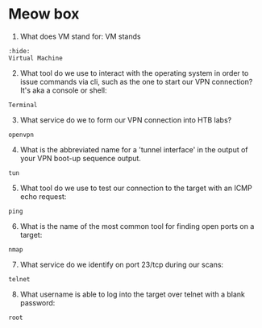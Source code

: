 # Meow box

1. What does VM stand for: VM stands
```{toggle}
:hide:
Virtual Machine
```
2. What tool do we use to interact with the operating system in order to issue commands via cli, such as the one to start our VPN connection? It's aka a console or shell: 
```{toggle}
Terminal
```
3. What service do we to form our VPN connection into HTB labs?
```{toggle}
openvpn
```
4. What is the abbreviated name for a 'tunnel interface' in the output of your VPN boot-up sequence output.
```{toggle}
tun
```
5. What tool do we use to test our connection to the target with an ICMP echo request:
```{toggle}
ping
```
6. What is the name of the most common tool for finding open ports on a target:
```{toggle}
nmap
```
7. What service do we identify on port 23/tcp during our scans:
```{toggle}
telnet
```
8. What username is able to log into the target over telnet with a blank password:
```{toggle}
root
```
